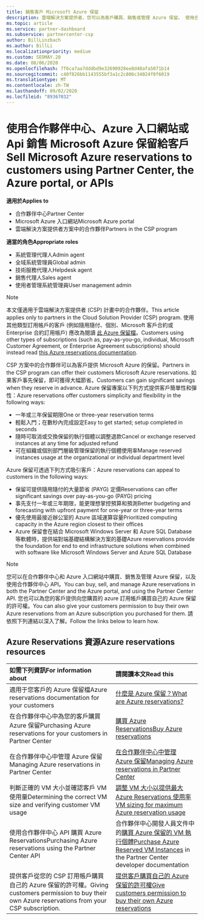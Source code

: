 ```yaml
---
title: 銷售客戶 Microsoft Azure 保留
description: 雲端解決方案提供者，您可以為客戶購買、銷售或管理 Azure 保留。 使用合作夥伴中心、Azure 入口網站或合作夥伴中心 API。
ms.topic: article
ms.service: partner-dashboard
ms.subservice: partnercenter-csp
author: BillLinzbach
ms.author: BillLi
ms.localizationpriority: medium
ms.custom: SEOMAY.20
ms.date: 08/06/2020
ms.openlocfilehash: 7f6ca7aa7dddbd9e32690928ee8d48afa5071b14
ms.sourcegitcommit: c40f826bb1143555bf3a1c2c806c34024f0f6019
ms.translationtype: MT
ms.contentlocale: zh-TW
ms.lasthandoff: 09/02/2020
ms.locfileid: "89367032"
---
```

# <a name="sell-microsoft-azure-reservations-to-customers-using-partner-center-the-azure-portal-or-apis"></a><span data-ttu-id="30e67-104">使用合作夥伴中心、Azure 入口網站或 Api 銷售 Microsoft Azure 保留給客戶</span><span class="sxs-lookup"><span data-stu-id="30e67-104">Sell Microsoft Azure reservations to customers using Partner Center, the Azure portal, or APIs</span></span>

<span data-ttu-id="30e67-105">**適用於**</span><span class="sxs-lookup"><span data-stu-id="30e67-105">**Applies to**</span></span>

- <span data-ttu-id="30e67-106">合作夥伴中心</span><span class="sxs-lookup"><span data-stu-id="30e67-106">Partner Center</span></span>
- <span data-ttu-id="30e67-107">Microsoft Azure 入口網站</span><span class="sxs-lookup"><span data-stu-id="30e67-107">Microsoft Azure portal</span></span>
- <span data-ttu-id="30e67-108">雲端解決方案提供者方案中的合作夥伴</span><span class="sxs-lookup"><span data-stu-id="30e67-108">Partners in the CSP program</span></span>

<span data-ttu-id="30e67-109">**適當的角色**</span><span class="sxs-lookup"><span data-stu-id="30e67-109">**Appropriate roles**</span></span>

- <span data-ttu-id="30e67-110">系統管理代理人</span><span class="sxs-lookup"><span data-stu-id="30e67-110">Admin agent</span></span>
- <span data-ttu-id="30e67-111">全域系統管理員</span><span class="sxs-lookup"><span data-stu-id="30e67-111">Global admin</span></span>
- <span data-ttu-id="30e67-112">技術服務代理人</span><span class="sxs-lookup"><span data-stu-id="30e67-112">Helpdesk agent</span></span>
- <span data-ttu-id="30e67-113">銷售代理人</span><span class="sxs-lookup"><span data-stu-id="30e67-113">Sales agent</span></span>
- <span data-ttu-id="30e67-114">使用者管理系統管理員</span><span class="sxs-lookup"><span data-stu-id="30e67-114">User management admin</span></span>

> [!NOTE]
> <span data-ttu-id="30e67-115">本文僅適用于雲端解決方案提供者 (CSP) 計畫中的合作夥伴。</span><span class="sxs-lookup"><span data-stu-id="30e67-115">This article applies only to partners in the Cloud Solution Provider (CSP) program.</span></span> <span data-ttu-id="30e67-116">使用其他類型訂用帳戶的客戶 (例如隨用隨付、個別、Microsoft 客戶合約或 Enterprise 合約訂用帳戶) 應改為閱讀 [此 Azure 保留檔](https://docs.microsoft.com/azure/cost-management-billing/reservations)。</span><span class="sxs-lookup"><span data-stu-id="30e67-116">Customers using other types of subscriptions (such as, pay-as-you-go, individual, Microsoft Customer Agreement, or Enterprise Agreement subscriptions) should instead read [this Azure reservations documentation](https://docs.microsoft.com/azure/cost-management-billing/reservations).</span></span>

<span data-ttu-id="30e67-117">CSP 方案中的合作夥伴可以為客戶提供 Microsoft Azure 的保留。</span><span class="sxs-lookup"><span data-stu-id="30e67-117">Partners in the CSP program can offer their customers Microsoft Azure reservations.</span></span> <span data-ttu-id="30e67-118">如果客戶事先保留，即可獲得大幅節省。</span><span class="sxs-lookup"><span data-stu-id="30e67-118">Customers can gain significant savings when they reserve in advance.</span></span> <span data-ttu-id="30e67-119">Azure 保留專案以下列方式提供客戶簡單性和彈性：</span><span class="sxs-lookup"><span data-stu-id="30e67-119">Azure reservations offer customers simplicity and flexibility in the following ways:</span></span>

- <span data-ttu-id="30e67-120">一年或三年保留期限</span><span class="sxs-lookup"><span data-stu-id="30e67-120">One or three-year reservation terms</span></span>
- <span data-ttu-id="30e67-121">輕鬆入門；在數秒內完成設定</span><span class="sxs-lookup"><span data-stu-id="30e67-121">Easy to get started; setup completed in seconds</span></span>
- <span data-ttu-id="30e67-122">隨時可取消或交換保留的執行個體以調整退款</span><span class="sxs-lookup"><span data-stu-id="30e67-122">Cancel or exchange reserved instances at any time for adjusted refund</span></span>
- <span data-ttu-id="30e67-123">可在組織或個別部門層級管理保留的執行個體使用率</span><span class="sxs-lookup"><span data-stu-id="30e67-123">Manage reserved instances usage at the organizational or individual department level</span></span>

<span data-ttu-id="30e67-124">Azure 保留可透過下列方式吸引客戶：</span><span class="sxs-lookup"><span data-stu-id="30e67-124">Azure reservations can appeal to customers in the following ways:</span></span>

- <span data-ttu-id="30e67-125">保留可提供隨用隨付的大量節省 (PAYG) 定價</span><span class="sxs-lookup"><span data-stu-id="30e67-125">Reservations can offer significant savings over pay-as-you-go (PAYG) pricing</span></span>
- <span data-ttu-id="30e67-126">事先支付一年或三年期限，能更理想掌控預算和預測</span><span class="sxs-lookup"><span data-stu-id="30e67-126">Better budgeting and forecasting with upfront payment for one-year or three-year terms</span></span>
- <span data-ttu-id="30e67-127">優先使用最接近辦公室的 Azure 區域運算容量</span><span class="sxs-lookup"><span data-stu-id="30e67-127">Prioritized computing capacity in the Azure region closest to their offices</span></span>
- <span data-ttu-id="30e67-128">Azure 保留會在結合 Microsoft Windows Server 和 Azure SQL Database 等軟體時，提供端對端基礎結構解決方案的基礎</span><span class="sxs-lookup"><span data-stu-id="30e67-128">Azure reservations provide the foundation for end to end infrastructure solutions when combined with software like Microsoft Windows Server and Azure SQL Database</span></span>

>[!NOTE]
> <span data-ttu-id="30e67-129">您可以在合作夥伴中心和 Azure 入口網站中購買、銷售及管理 Azure 保留，以及使用合作夥伴中心 API。</span><span class="sxs-lookup"><span data-stu-id="30e67-129">You can buy, sell, and manage Azure reservations in both the Partner Center and the Azure portal, and using the Partner Center API.</span></span> <span data-ttu-id="30e67-130">您也可以為您的客戶提供向您購買的 azure 訂用帳戶購買自己的 Azure 保留的許可權。</span><span class="sxs-lookup"><span data-stu-id="30e67-130">You can also give your customers permission to buy their own Azure reservations from an Azure subscription you purchased for them.</span></span> <span data-ttu-id="30e67-131">請依照下列連結以深入了解。</span><span class="sxs-lookup"><span data-stu-id="30e67-131">Follow the links below to learn how.</span></span>

## <a name="azure-reservations-resources"></a><span data-ttu-id="30e67-132">Azure Reservations 資源</span><span class="sxs-lookup"><span data-stu-id="30e67-132">Azure reservations resources</span></span>

|<span data-ttu-id="30e67-133">**如需下列資訊**</span><span class="sxs-lookup"><span data-stu-id="30e67-133">**For information about**</span></span>   |<span data-ttu-id="30e67-134">**請閱讀本文**</span><span class="sxs-lookup"><span data-stu-id="30e67-134">**Read this**</span></span>    |
|:-----------------------------|:-----------------|
| <span data-ttu-id="30e67-135">適用于您客戶的 Azure 保留檔</span><span class="sxs-lookup"><span data-stu-id="30e67-135">Azure reservations documentation for your customers</span></span> | [<span data-ttu-id="30e67-136">什麼是 Azure 保留？</span><span class="sxs-lookup"><span data-stu-id="30e67-136">What are Azure reservations?</span></span>](https://docs.microsoft.com/azure/billing/billing-save-compute-costs-reservations)
|<span data-ttu-id="30e67-137">在合作夥伴中心中為您的客戶購買 Azure 保留</span><span class="sxs-lookup"><span data-stu-id="30e67-137">Purchasing Azure reservations for your customers in Partner Center</span></span>   |[<span data-ttu-id="30e67-138">購買 Azure Reservations</span><span class="sxs-lookup"><span data-stu-id="30e67-138">Buy Azure reservations</span></span>](azure-reservations-buying.md)
|<span data-ttu-id="30e67-139">在合作夥伴中心中管理 Azure 保留</span><span class="sxs-lookup"><span data-stu-id="30e67-139">Managing Azure reservations in Partner Center</span></span> | [<span data-ttu-id="30e67-140">在合作夥伴中心中管理 Azure 保留</span><span class="sxs-lookup"><span data-stu-id="30e67-140">Managing Azure reservations in Partner Center</span></span>](azure-reservations-manage.md)
|<span data-ttu-id="30e67-141">判斷正確的 VM 大小並確認客戶 VM 使用量</span><span class="sxs-lookup"><span data-stu-id="30e67-141">Determining the correct VM size and verifying customer VM usage</span></span>   |[<span data-ttu-id="30e67-142">調整 VM 大小以提供最大 Azure Reservations 使用率</span><span class="sxs-lookup"><span data-stu-id="30e67-142">VM sizing for maximum Azure reservation usage</span></span>](azure-usage.md)   |
|<span data-ttu-id="30e67-143">使用合作夥伴中心 API 購買 Azure Reservations</span><span class="sxs-lookup"><span data-stu-id="30e67-143">Purchasing Azure reservations using the Partner Center API</span></span> | <span data-ttu-id="30e67-144">合作夥伴中心開發人員文件中的[購買 Azure 保留的 VM 執行個體](https://docs.microsoft.com/partner-center/develop/purchase-azure-reservations)</span><span class="sxs-lookup"><span data-stu-id="30e67-144">[Purchase Azure Reserved VM Instances](https://docs.microsoft.com/partner-center/develop/purchase-azure-reservations) in the Partner Center developer documentation</span></span>   |
|<span data-ttu-id="30e67-145">提供客戶從您的 CSP 訂用帳戶購買自己的 Azure 保留的許可權。</span><span class="sxs-lookup"><span data-stu-id="30e67-145">Giving customers permission to buy their own Azure reservations from your CSP subscription.</span></span> | [<span data-ttu-id="30e67-146">提供客戶購買自己的 Azure 保留的許可權</span><span class="sxs-lookup"><span data-stu-id="30e67-146">Give customers permission to buy their own Azure reservations</span></span>](give-customers-permission.md)   |
